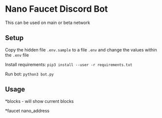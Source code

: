 # Nano Faucet Discord Bot

This can be used on main or beta network

## Setup

Copy the hidden file `.env.sample` to a file `.env` and change the values within the `.env` file

Install requirements: `pip3 install --user -r requirements.txt`

Run bot: `python3 bot.py`

## Usage

*blocks - will show current blocks

*faucet nano_address
